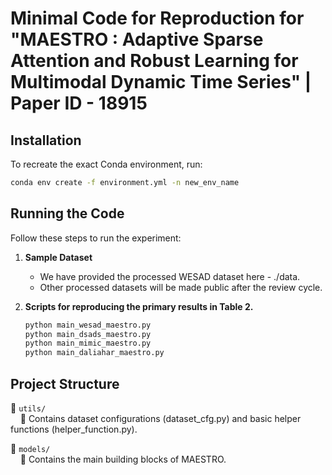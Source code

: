 # **Minimal Code for Reproduction for "MAESTRO : Adaptive Sparse Attention and Robust Learning for Multimodal Dynamic Time Series"**  | Paper ID - 18915

## **Installation**  
To recreate the exact Conda environment, run:  
```bash
conda env create -f environment.yml -n new_env_name
```

## **Running the Code**  
Follow these steps to run the experiment:  

1. **Sample Dataset**  
   - We have provided the processed WESAD dataset here - ./data.
   - Other processed datasets will be made public after the review cycle. 

2. **Scripts for reproducing the primary results in Table 2.**  
   ```bash
   python main_wesad_maestro.py
   python main_dsads_maestro.py
   python main_mimic_maestro.py
   python main_daliahar_maestro.py
   ```

  

## **Project Structure**  
📂 `utils/`  
&nbsp;&nbsp;&nbsp;&nbsp;📄 Contains dataset configurations (dataset_cfg.py) and basic helper functions (helper_function.py).

📂 `models/`  
&nbsp;&nbsp;&nbsp;&nbsp;📄 Contains the main building blocks of MAESTRO.  
